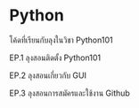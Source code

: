 # Python
โค้ดที่เรียนกับลุงในวิชา Python101


EP.1 ลุงสอนติดตั้ง Python101

EP.2 ลุงสอนเกี่ยวกับ GUI

EP.3 ลุงสอนการสมัครและใช้งาน Github
